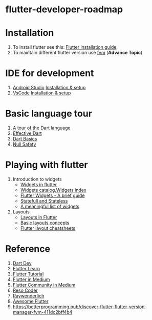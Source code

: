 # flutter-developer-roadmap
# Installation
1. To install flutter see this: [Flutter installation guide](https://docs.flutter.dev/get-started/install)
2. To maintain different flutter version use [fvm](https://fvm.app/docs/getting_started/overview) (**Advance Topic**)

# IDE for development
1. [Android Studio](https://developer.android.com/studio) [Installation & setup](https://docs.flutter.dev/development/tools/android-studio) 
2. [VsCode](https://code.visualstudio.com/) [Installation & setup](https://docs.flutter.dev/development/tools/vs-code)

# Basic language tour
1. [A tour of the Dart language](https://dart.dev/guides/language/language-tour)
2. [Effective Dart](https://dart.dev/guides/language/effective-dart)
3. [Dart Basics](https://www.raywenderlich.com/22685966-dart-basics)
4. [Null Safety](https://www.raywenderlich.com/21955673-non-nullable-dart-understanding-null-safety)

# Playing with flutter
1. Introduction to widgets
     * [Widgets in flutter](https://docs.flutter.dev/development/ui/widgets-intro)
     * [Widgets catalog](https://docs.flutter.dev/development/ui/widgets/basics),[Widgets index](https://docs.flutter.dev/reference/widgets)
     * [Flutter Widgets - A brief guide](https://www.solutelabs.com/blog/flutter-widgets-a-brief-guide)
     * [Statefull and Stateless](https://www.geeksforgeeks.org/flutter-stateful-vs-stateless-widgets/)
     * [A meaningful list of widgets](https://medium.com/@mirko.rapisarda/flutter-a-meaningful-list-of-widgets-that-you-probably-dont-know-fd25890803)
2. Layouts
     * [Layouts in Flutter](https://docs.flutter.dev/development/ui/layout)
     * [Basic layouts concepts](https://docs.flutter.dev/codelabs/layout-basics)
     * [Flutter layout cheatsheets](https://medium.com/flutter-community/flutter-layout-cheat-sheet-5363348d037e)

# Reference
1. [Dart Dev](https://dart.dev/)
2. [Flutter Learn](https://flutter.dev/learn)
3. [Flutter Tutorial](https://docs.flutter.dev/reference/tutorials)
4. [Flutter in Medium](https://medium.com/flutter)
5. [Flutter Community in Medium](https://medium.com/flutter-community)
6. [Reso Coder](https://resocoder.com/blog/)
7. [Raywenderlich](https://www.raywenderlich.com/13739693-your-first-flutter-app)
8. [Awesome Flutter](https://github.com/Solido/awesome-flutter)
9. https://betterprogramming.pub/discover-flutter-flutter-version-manager-fvm-411dc2bff4b4
